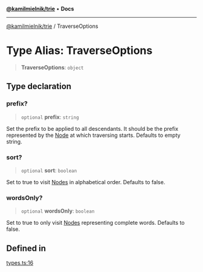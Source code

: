 [**@kamilmielnik/trie**](../README.md) • **Docs**

***

[@kamilmielnik/trie](../README.md) / TraverseOptions

# Type Alias: TraverseOptions

> **TraverseOptions**: `object`

## Type declaration

### prefix?

> `optional` **prefix**: `string`

Set the prefix to be applied to all descendants.
It should be the prefix represented by the [Node](../interfaces/Node.md) at which traversing starts.
Defaults to empty string.

### sort?

> `optional` **sort**: `boolean`

Set to true to visit [Nodes](../interfaces/Node.md) in alphabetical order.
Defaults to false.

### wordsOnly?

> `optional` **wordsOnly**: `boolean`

Set to true to only visit [Nodes](../interfaces/Node.md) representing complete words.
Defaults to false.

## Defined in

[types.ts:16](https://github.com/kamilmielnik/trie/blob/master/src/types.ts#L16)
